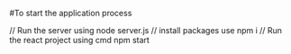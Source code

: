 #To start the application process

// Run the server using node server.js
// install packages use npm i
// Run the react project using cmd npm start
